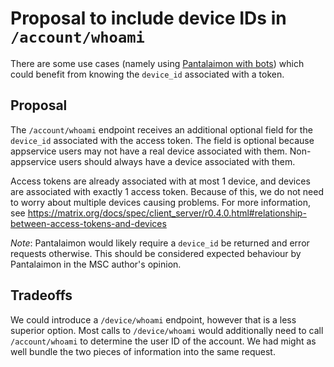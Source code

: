 # Proposal to include device IDs in `/account/whoami`

There are some use cases (namely using
[Pantalaimon with bots](https://github.com/matrix-org/pantalaimon/issues/14))
which could benefit from knowing the `device_id` associated with a token.


## Proposal

The `/account/whoami` endpoint receives an additional optional field for the `device_id`
associated with the access token. The field is optional because appservice users may not
have a real device associated with them. Non-appservice users should always have a device
associated with them.

Access tokens are already associated with at most 1 device, and devices are associated with
exactly 1 access token. Because of this, we do not need to worry about multiple devices
causing problems. For more information, see
https://matrix.org/docs/spec/client_server/r0.4.0.html#relationship-between-access-tokens-and-devices

*Note*: Pantalaimon would likely require a `device_id` be returned and error requests
otherwise. This should be considered expected behaviour by Pantalaimon in the MSC author's
opinion.


## Tradeoffs

We could introduce a `/device/whoami` endpoint, however that is a less superior option. Most
calls to `/device/whoami` would additionally need to call `/account/whoami` to determine the
user ID of the account. We had might as well bundle the two pieces of information into the
same request.
